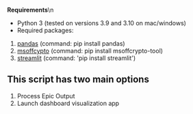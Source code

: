 **Requirements**\n
- Python 3 (tested on versions 3.9 and 3.10 on mac/windows)
- Required packages:
1. [pandas](https://pandas.pydata.org/docs/getting_started/install.html) (command: pip install pandas)
2. [msoffcypto](https://github.com/nolze/msoffcrypto-tool) (command: pip install msoffcrypto-tool)
3. [streamlit](https://streamlit.io) (command: 'pip install streamlit')

## This script has two main options
1. Process Epic Output 
2. Launch dashboard visualization app
